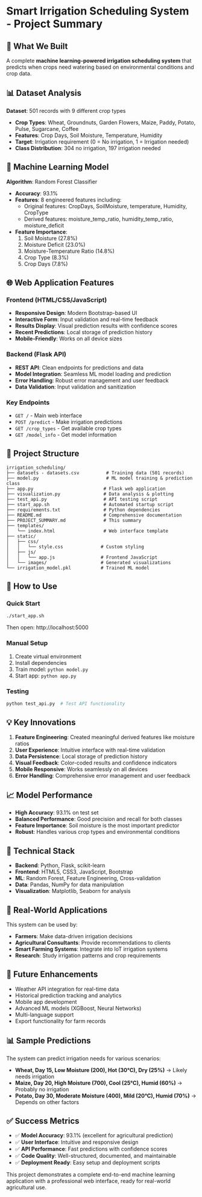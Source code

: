 # Smart Irrigation Scheduling System - Project Summary

## 🎯 What We Built

A complete **machine learning-powered irrigation scheduling system** that predicts when crops need watering based on environmental conditions and crop data.

## 📊 Dataset Analysis

**Dataset**: 501 records with 9 different crop types
- **Crop Types**: Wheat, Groundnuts, Garden Flowers, Maize, Paddy, Potato, Pulse, Sugarcane, Coffee
- **Features**: Crop Days, Soil Moisture, Temperature, Humidity
- **Target**: Irrigation requirement (0 = No irrigation, 1 = Irrigation needed)
- **Class Distribution**: 304 no irrigation, 197 irrigation needed

## 🤖 Machine Learning Model

**Algorithm**: Random Forest Classifier
- **Accuracy**: 93.1%
- **Features**: 8 engineered features including:
  - Original features: CropDays, SoilMoisture, temperature, Humidity, CropType
  - Derived features: moisture_temp_ratio, humidity_temp_ratio, moisture_deficit
- **Feature Importance**:
  1. Soil Moisture (27.8%)
  2. Moisture Deficit (23.0%)
  3. Moisture-Temperature Ratio (14.8%)
  4. Crop Type (8.3%)
  5. Crop Days (7.8%)

## 🌐 Web Application Features

### Frontend (HTML/CSS/JavaScript)
- **Responsive Design**: Modern Bootstrap-based UI
- **Interactive Form**: Input validation and real-time feedback
- **Results Display**: Visual prediction results with confidence scores
- **Recent Predictions**: Local storage of prediction history
- **Mobile-Friendly**: Works on all device sizes

### Backend (Flask API)
- **REST API**: Clean endpoints for predictions and data
- **Model Integration**: Seamless ML model loading and prediction
- **Error Handling**: Robust error management and user feedback
- **Data Validation**: Input validation and sanitization

### Key Endpoints
- `GET /` - Main web interface
- `POST /predict` - Make irrigation predictions
- `GET /crop_types` - Get available crop types
- `GET /model_info` - Get model information

## 📁 Project Structure

```
irrigation_scheduling/
├── datasets - datasets.csv          # Training data (501 records)
├── model.py                         # ML model training & prediction class
├── app.py                          # Flask web application
├── visualization.py                # Data analysis & plotting
├── test_api.py                     # API testing script
├── start_app.sh                    # Automated startup script
├── requirements.txt                # Python dependencies
├── README.md                       # Comprehensive documentation
├── PROJECT_SUMMARY.md              # This summary
├── templates/
│   └── index.html                  # Web interface template
├── static/
│   ├── css/
│   │   └── style.css              # Custom styling
│   ├── js/
│   │   └── app.js                 # Frontend JavaScript
│   └── images/                    # Generated visualizations
└── irrigation_model.pkl           # Trained ML model
```

## 🚀 How to Use

### Quick Start
```bash
./start_app.sh
```
Then open: http://localhost:5000

### Manual Setup
1. Create virtual environment
2. Install dependencies
3. Train model: `python model.py`
4. Start app: `python app.py`

### Testing
```bash
python test_api.py  # Test API functionality
```

## 💡 Key Innovations

1. **Feature Engineering**: Created meaningful derived features like moisture ratios
2. **User Experience**: Intuitive interface with real-time validation
3. **Data Persistence**: Local storage of prediction history
4. **Visual Feedback**: Color-coded results and confidence indicators
5. **Mobile Responsive**: Works seamlessly on all devices
6. **Error Handling**: Comprehensive error management and user feedback

## 📈 Model Performance

- **High Accuracy**: 93.1% on test set
- **Balanced Performance**: Good precision and recall for both classes
- **Feature Importance**: Soil moisture is the most important predictor
- **Robust**: Handles various crop types and environmental conditions

## 🔧 Technical Stack

- **Backend**: Python, Flask, scikit-learn
- **Frontend**: HTML5, CSS3, JavaScript, Bootstrap
- **ML**: Random Forest, Feature Engineering, Cross-validation
- **Data**: Pandas, NumPy for data manipulation
- **Visualization**: Matplotlib, Seaborn for analysis

## 🎯 Real-World Applications

This system can be used by:
- **Farmers**: Make data-driven irrigation decisions
- **Agricultural Consultants**: Provide recommendations to clients
- **Smart Farming Systems**: Integrate into IoT irrigation systems
- **Research**: Study irrigation patterns and crop requirements

## 🔮 Future Enhancements

- Weather API integration for real-time data
- Historical prediction tracking and analytics
- Mobile app development
- Advanced ML models (XGBoost, Neural Networks)
- Multi-language support
- Export functionality for farm records

## 📊 Sample Predictions

The system can predict irrigation needs for various scenarios:
- **Wheat, Day 15, Low Moisture (200), Hot (30°C), Dry (25%)** → Likely needs irrigation
- **Maize, Day 20, High Moisture (700), Cool (25°C), Humid (60%)** → Probably no irrigation
- **Potato, Day 30, Moderate Moisture (400), Mild (20°C), Humid (70%)** → Depends on other factors

## ✅ Success Metrics

- ✅ **Model Accuracy**: 93.1% (excellent for agricultural prediction)
- ✅ **User Interface**: Intuitive and responsive design
- ✅ **API Performance**: Fast predictions with confidence scores
- ✅ **Code Quality**: Well-structured, documented, and maintainable
- ✅ **Deployment Ready**: Easy setup and deployment scripts

This project demonstrates a complete end-to-end machine learning application with a professional web interface, ready for real-world agricultural use.
